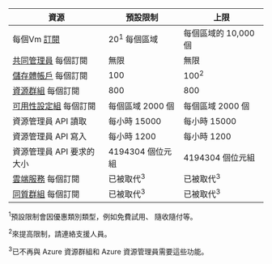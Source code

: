  資源| 預設限制| 上限
---|---|---
 每個Vm [訂閱](billing-buy-sign-up-azure-subscription.md)| 20<sup>1</sup> 每個區域| 每個區域的 10,000 個
 [共同管理員](billing-add-change-azure-subscription-administrator.md) 每個訂閱| 無限| 無限
 [儲存體帳戶](storage-create-storage-account.md) 每個訂閱| 100| 100<sup>2</sup>
 [資源群組](resource-group-overview.md) 每個訂閱| 800| 800
 [可用性設定組](../virtual-machines/virtual-machines-manage-availability.md#configure-multiple-virtual-machines-in-an-availability-set-for-redundancy) 每個訂閱| 每個區域 2000 個| 每個區域 2000 個
 資源管理員 API 讀取| 每小時 15000| 每小時 15000
 資源管理員 API 寫入| 每小時 1200| 每小時 1200
 資源管理員 API 要求的大小| 4194304 個位元組| 4194304 個位元組
 [雲端服務](cloud-services-what-is.md) 每個訂閱| 已被取代<sup>3</sup>| 已被取代<sup>3</sup>
 [同質群組](../virtual-network/virtual-networks-migrate-to-regional-vnet.md) 每個訂閱| 已被取代<sup>3</sup>| 已被取代<sup>3</sup>

<sup>1</sup>預設限制會因優惠類別類型，例如免費試用、 隨收隨付等。

<sup>2</sup>來提高限制，請連絡支援人員。

<sup>3</sup>已不再與 Azure 資源群組和 Azure 資源管理員需要這些功能。





